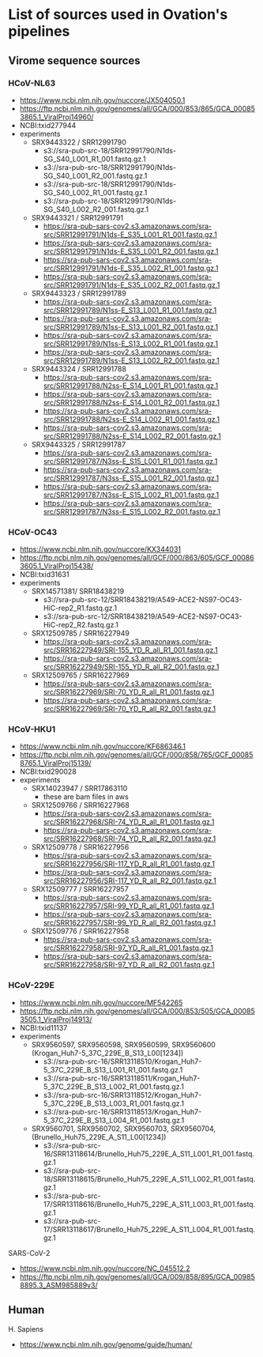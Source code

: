 # List of sources used in Ovation's pipelines

## Virome sequence sources

### HCoV-NL63

- https://www.ncbi.nlm.nih.gov/nuccore/JX504050.1
- https://ftp.ncbi.nlm.nih.gov/genomes/all/GCA/000/853/865/GCA_000853865.1_ViralProj14960/
- NCBI:txid277944
- experiments
    - SRX9443322 / SRR12991790
        - s3://sra-pub-src-18/SRR12991790/N1ds-SG_S40_L001_R1_001.fastq.gz.1
        - s3://sra-pub-src-18/SRR12991790/N1ds-SG_S40_L001_R2_001.fastq.gz.1
        - s3://sra-pub-src-18/SRR12991790/N1ds-SG_S40_L002_R1_001.fastq.gz.1	
        - s3://sra-pub-src-18/SRR12991790/N1ds-SG_S40_L002_R2_001.fastq.gz.1	
    - SRX9443321 / SRR12991791
        - https://sra-pub-sars-cov2.s3.amazonaws.com/sra-src/SRR12991791/N1ds-E_S35_L001_R1_001.fastq.gz.1
        - https://sra-pub-sars-cov2.s3.amazonaws.com/sra-src/SRR12991791/N1ds-E_S35_L001_R2_001.fastq.gz.1
        - https://sra-pub-sars-cov2.s3.amazonaws.com/sra-src/SRR12991791/N1ds-E_S35_L002_R1_001.fastq.gz.1
        - https://sra-pub-sars-cov2.s3.amazonaws.com/sra-src/SRR12991791/N1ds-E_S35_L002_R2_001.fastq.gz.1
    - SRX9443323 / SRR12991789
        - https://sra-pub-sars-cov2.s3.amazonaws.com/sra-src/SRR12991789/N1ss-E_S13_L001_R1_001.fastq.gz.1
        - https://sra-pub-sars-cov2.s3.amazonaws.com/sra-src/SRR12991789/N1ss-E_S13_L001_R2_001.fastq.gz.1
        - https://sra-pub-sars-cov2.s3.amazonaws.com/sra-src/SRR12991789/N1ss-E_S13_L002_R1_001.fastq.gz.1
        - https://sra-pub-sars-cov2.s3.amazonaws.com/sra-src/SRR12991789/N1ss-E_S13_L002_R2_001.fastq.gz.1
    - SRX9443324 / SRR12991788
        - https://sra-pub-sars-cov2.s3.amazonaws.com/sra-src/SRR12991788/N2ss-E_S14_L001_R1_001.fastq.gz.1
        - https://sra-pub-sars-cov2.s3.amazonaws.com/sra-src/SRR12991788/N2ss-E_S14_L001_R2_001.fastq.gz.1
        - https://sra-pub-sars-cov2.s3.amazonaws.com/sra-src/SRR12991788/N2ss-E_S14_L002_R1_001.fastq.gz.1
        - https://sra-pub-sars-cov2.s3.amazonaws.com/sra-src/SRR12991788/N2ss-E_S14_L002_R2_001.fastq.gz.1
    - SRX9443325 / SRR12991787
        - https://sra-pub-sars-cov2.s3.amazonaws.com/sra-src/SRR12991787/N3ss-E_S15_L001_R1_001.fastq.gz.1
        - https://sra-pub-sars-cov2.s3.amazonaws.com/sra-src/SRR12991787/N3ss-E_S15_L001_R2_001.fastq.gz.1
        - https://sra-pub-sars-cov2.s3.amazonaws.com/sra-src/SRR12991787/N3ss-E_S15_L002_R1_001.fastq.gz.1
        - https://sra-pub-sars-cov2.s3.amazonaws.com/sra-src/SRR12991787/N3ss-E_S15_L002_R2_001.fastq.gz.1

### HCoV-OC43

- https://www.ncbi.nlm.nih.gov/nuccore/KX344031
- https://ftp.ncbi.nlm.nih.gov/genomes/all/GCF/000/863/605/GCF_000863605.1_ViralProj15438/
- NCBI:txid31631
- experiments
    - SRX14571381/ SRR18438219
        - s3://sra-pub-src-12/SRR18438219/A549-ACE2-NS97-OC43-HiC-rep2_R1.fastq.gz.1
        - s3://sra-pub-src-12/SRR18438219/A549-ACE2-NS97-OC43-HiC-rep2_R2.fastq.gz.1
    - SRX12509785 / SRR16227949
        - https://sra-pub-sars-cov2.s3.amazonaws.com/sra-src/SRR16227949/SRI-155_YD_R_all_R1_001.fastq.gz.1
        - https://sra-pub-sars-cov2.s3.amazonaws.com/sra-src/SRR16227949/SRI-155_YD_R_all_R2_001.fastq.gz.1
    - SRX12509765 / SRR16227969
        - https://sra-pub-sars-cov2.s3.amazonaws.com/sra-src/SRR16227969/SRI-70_YD_R_all_R1_001.fastq.gz.1
        - https://sra-pub-sars-cov2.s3.amazonaws.com/sra-src/SRR16227969/SRI-70_YD_R_all_R2_001.fastq.gz.1

### HCoV-HKU1

- https://www.ncbi.nlm.nih.gov/nuccore/KF686346.1
- https://ftp.ncbi.nlm.nih.gov/genomes/all/GCF/000/858/765/GCF_000858765.1_ViralProj15139/
- NCBI:txid290028
- experiments
    - SRX14023947 / SRR17863110
        - these are bam files in aws
    - SRX12509766 / SRR16227968
        - https://sra-pub-sars-cov2.s3.amazonaws.com/sra-src/SRR16227968/SRI-74_YD_R_all_R1_001.fastq.gz.1
        - https://sra-pub-sars-cov2.s3.amazonaws.com/sra-src/SRR16227968/SRI-74_YD_R_all_R2_001.fastq.gz.1
    - SRX12509778 / SRR16227956
        - https://sra-pub-sars-cov2.s3.amazonaws.com/sra-src/SRR16227956/SRI-117_YD_R_all_R1_001.fastq.gz.1
        - https://sra-pub-sars-cov2.s3.amazonaws.com/sra-src/SRR16227956/SRI-117_YD_R_all_R2_001.fastq.gz.1
    - SRX12509777 / SRR16227957
        - https://sra-pub-sars-cov2.s3.amazonaws.com/sra-src/SRR16227957/SRI-99_YD_R_all_R1_001.fastq.gz.1
        - https://sra-pub-sars-cov2.s3.amazonaws.com/sra-src/SRR16227957/SRI-99_YD_R_all_R2_001.fastq.gz.1
    - SRX12509776 / SRR16227958
        - https://sra-pub-sars-cov2.s3.amazonaws.com/sra-src/SRR16227958/SRI-97_YD_R_all_R1_001.fastq.gz.1
        - https://sra-pub-sars-cov2.s3.amazonaws.com/sra-src/SRR16227958/SRI-97_YD_R_all_R2_001.fastq.gz.1

### HCoV-229E

- https://www.ncbi.nlm.nih.gov/nuccore/MF542265
- https://ftp.ncbi.nlm.nih.gov/genomes/all/GCA/000/853/505/GCA_000853505.1_ViralProj14913/
- NCBI:txid11137
- experiments
    - SRX9560597, SRX9560598, SRX9560599, SRX9560600 (Krogan_Huh7-5_37C_229E_B_S13_L00[1234])
        - s3://sra-pub-src-16/SRR13118510/Krogan_Huh7-5_37C_229E_B_S13_L001_R1_001.fastq.gz.1	
        - s3://sra-pub-src-16/SRR13118511/Krogan_Huh7-5_37C_229E_B_S13_L002_R1_001.fastq.gz.1	
        - s3://sra-pub-src-16/SRR13118512/Krogan_Huh7-5_37C_229E_B_S13_L003_R1_001.fastq.gz.1	
        - s3://sra-pub-src-16/SRR13118513/Krogan_Huh7-5_37C_229E_B_S13_L004_R1_001.fastq.gz.1	
    - SRX9560701, SRX9560702, SRX9560703, SRX9560704, (Brunello_Huh75_229E_A_S11_L00[1234])
        - s3://sra-pub-src-16/SRR13118614/Brunello_Huh75_229E_A_S11_L001_R1_001.fastq.gz.1	
        - s3://sra-pub-src-18/SRR13118615/Brunello_Huh75_229E_A_S11_L002_R1_001.fastq.gz.1	
        - s3://sra-pub-src-17/SRR13118616/Brunello_Huh75_229E_A_S11_L003_R1_001.fastq.gz.1	
        - s3://sra-pub-src-17/SRR13118617/Brunello_Huh75_229E_A_S11_L004_R1_001.fastq.gz.1	

SARS-CoV-2

- https://www.ncbi.nlm.nih.gov/nuccore/NC_045512.2
- https://ftp.ncbi.nlm.nih.gov/genomes/all/GCA/009/858/895/GCA_009858895.3_ASM985889v3/

## Human

H. Sapiens

- https://www.ncbi.nlm.nih.gov/genome/guide/human/
